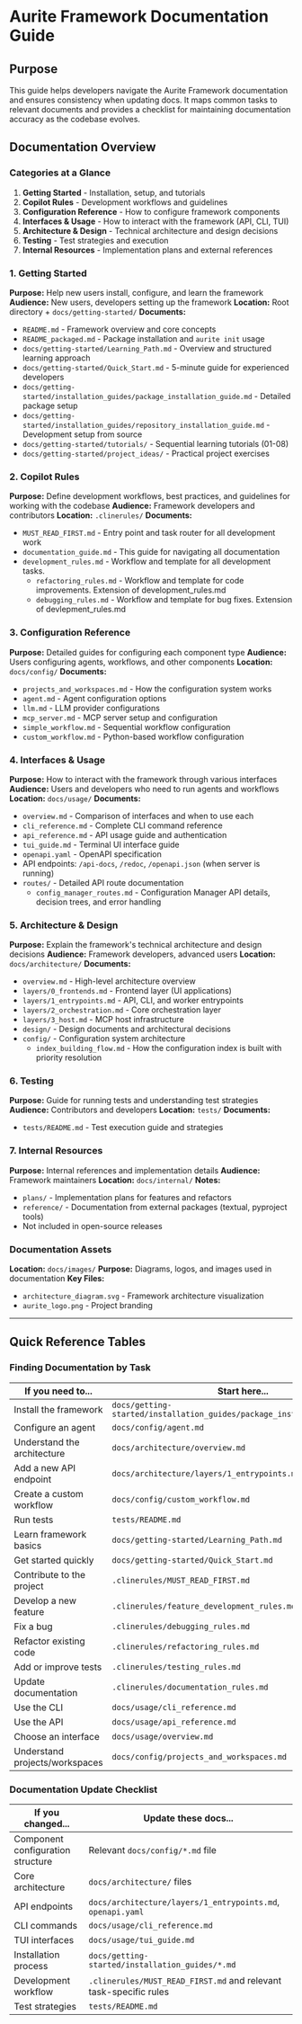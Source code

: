 # Aurite Framework Documentation Guide

## Purpose
This guide helps developers navigate the Aurite Framework documentation and ensures consistency when updating docs. It maps common tasks to relevant documents and provides a checklist for maintaining documentation accuracy as the codebase evolves.

## Documentation Overview

### Categories at a Glance
1. **Getting Started** - Installation, setup, and tutorials
2. **Copilot Rules** - Development workflows and guidelines
3. **Configuration Reference** - How to configure framework components
4. **Interfaces & Usage** - How to interact with the framework (API, CLI, TUI)
5. **Architecture & Design** - Technical architecture and design decisions
6. **Testing** - Test strategies and execution
7. **Internal Resources** - Implementation plans and external references

### 1. Getting Started
**Purpose:** Help new users install, configure, and learn the framework
**Audience:** New users, developers setting up the framework
**Location:** Root directory + `docs/getting-started/`
**Documents:**
- `README.md` - Framework overview and core concepts
- `README_packaged.md` - Package installation and `aurite init` usage
- `docs/getting-started/Learning_Path.md` - Overview and structured learning approach
- `docs/getting-started/Quick_Start.md` - 5-minute guide for experienced developers
- `docs/getting-started/installation_guides/package_installation_guide.md` - Detailed package setup
- `docs/getting-started/installation_guides/repository_installation_guide.md` - Development setup from source
- `docs/getting-started/tutorials/` - Sequential learning tutorials (01-08)
- `docs/getting-started/project_ideas/` - Practical project exercises

### 2. Copilot Rules
**Purpose:** Define development workflows, best practices, and guidelines for working with the codebase
**Audience:** Framework developers and contributors
**Location:** `.clinerules/`
**Documents:**
- `MUST_READ_FIRST.md` - Entry point and task router for all development work
- `documentation_guide.md` - This guide for navigating all documentation
- `development_rules.md` - Workflow and template for all development tasks.
  - `refactoring_rules.md` - Workflow and template for code improvements. Extension of development_rules.md
  - `debugging_rules.md` - Workflow and template for bug fixes. Extension of devlepment_rules.md

### 3. Configuration Reference
**Purpose:** Detailed guides for configuring each component type
**Audience:** Users configuring agents, workflows, and other components
**Location:** `docs/config/`
**Documents:**
- `projects_and_workspaces.md` - How the configuration system works
- `agent.md` - Agent configuration options
- `llm.md` - LLM provider configurations
- `mcp_server.md` - MCP server setup and configuration
- `simple_workflow.md` - Sequential workflow configuration
- `custom_workflow.md` - Python-based workflow configuration

### 4. Interfaces & Usage
**Purpose:** How to interact with the framework through various interfaces
**Audience:** Users and developers who need to run agents and workflows
**Location:** `docs/usage/`
**Documents:**
- `overview.md` - Comparison of interfaces and when to use each
- `cli_reference.md` - Complete CLI command reference
- `api_reference.md` - API usage guide and authentication
- `tui_guide.md` - Terminal UI interface guide
- `openapi.yaml` - OpenAPI specification
- API endpoints: `/api-docs`, `/redoc`, `/openapi.json` (when server is running)
- `routes/` - Detailed API route documentation
  - `config_manager_routes.md` - Configuration Manager API details, decision trees, and error handling

### 5. Architecture & Design
**Purpose:** Explain the framework's technical architecture and design decisions
**Audience:** Framework developers, advanced users
**Location:** `docs/architecture/`
**Documents:**
- `overview.md` - High-level architecture overview
- `layers/0_frontends.md` - Frontend layer (UI applications)
- `layers/1_entrypoints.md` - API, CLI, and worker entrypoints
- `layers/2_orchestration.md` - Core orchestration layer
- `layers/3_host.md` - MCP host infrastructure
- `design/` - Design documents and architectural decisions
- `config/` - Configuration system architecture
  - `index_building_flow.md` - How the configuration index is built with priority resolution

### 6. Testing
**Purpose:** Guide for running tests and understanding test strategies
**Audience:** Contributors and developers
**Location:** `tests/`
**Documents:**
- `tests/README.md` - Test execution guide and strategies

### 7. Internal Resources
**Purpose:** Internal references and implementation details
**Audience:** Framework maintainers
**Location:** `docs/internal/`
**Notes:**
- `plans/` - Implementation plans for features and refactors
- `reference/` - Documentation from external packages (textual, pyproject tools)
- Not included in open-source releases

### Documentation Assets
**Location:** `docs/images/`
**Purpose:** Diagrams, logos, and images used in documentation
**Key Files:**
- `architecture_diagram.svg` - Framework architecture visualization
- `aurite_logo.png` - Project branding

---

## Quick Reference Tables

### Finding Documentation by Task
| If you need to...           | Start here...                                        |
| --------------------------- | ---------------------------------------------------- |
| Install the framework       | `docs/getting-started/installation_guides/package_installation_guide.md` |
| Configure an agent          | `docs/config/agent.md`                               |
| Understand the architecture | `docs/architecture/overview.md`                      |
| Add a new API endpoint      | `docs/architecture/layers/1_entrypoints.md`          |
| Create a custom workflow    | `docs/config/custom_workflow.md`                     |
| Run tests                   | `tests/README.md`                                    |
| Learn framework basics      | `docs/getting-started/Learning_Path.md`              |
| Get started quickly         | `docs/getting-started/Quick_Start.md`                |
| Contribute to the project   | `.clinerules/MUST_READ_FIRST.md`                     |
| Develop a new feature       | `.clinerules/feature_development_rules.md`           |
| Fix a bug                   | `.clinerules/debugging_rules.md`                     |
| Refactor existing code      | `.clinerules/refactoring_rules.md`                   |
| Add or improve tests        | `.clinerules/testing_rules.md`                       |
| Update documentation        | `.clinerules/documentation_rules.md`                 |
| Use the CLI                 | `docs/usage/cli_reference.md`                        |
| Use the API                 | `docs/usage/api_reference.md`                        |
| Choose an interface         | `docs/usage/overview.md`                             |
| Understand projects/workspaces | `docs/config/projects_and_workspaces.md`         |

### Documentation Update Checklist
| If you changed...                 | Update these docs...                                 |
| --------------------------------- | ---------------------------------------------------- |
| Component configuration structure | Relevant `docs/config/*.md` file                     |
| Core architecture                 | `docs/architecture/` files                           |
| API endpoints                     | `docs/architecture/layers/1_entrypoints.md`, `openapi.yaml` |
| CLI commands                      | `docs/usage/cli_reference.md`                        |
| TUI interfaces                    | `docs/usage/tui_guide.md`                             |
| Installation process              | `docs/getting-started/installation_guides/*.md`      |
| Development workflow              | `.clinerules/MUST_READ_FIRST.md` and relevant task-specific rules |
| Test strategies                   | `tests/README.md`                                    |
